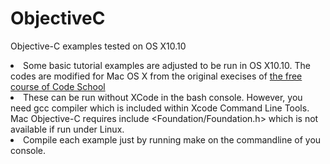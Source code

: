 # ObjectiveC
Objective-C examples tested on OS X10.10
<li>Some basic tutorial examples are adjusted to be run in OS X10.10.
 The codes are modified for Mac OS X from the original execises of
 <a href="https://www.codeschool.com/courses/try-objective-c">the free course of Code School</a>
<li>These can be run without XCode in the bash console. However, you need gcc compiler which is included 
within Xcode Command Line Tools. Mac Objective-C requires include &lt;Foundation/Foundation.h&gt;
 which is not available if run under Linux.
<li>Compile each example just by running make on the commandline of you console.</li>

